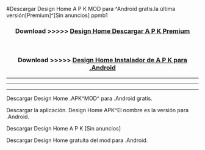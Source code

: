 #Descargar Design Home  A P K MOD para ^Android gratis.la última versión[Premium]^[Sin anuncios] ppmb1



<div align="center">
<h3>Download >>>>> <a href="https://es-web.web.app/?es= Design Home ">Design Home  Descargar A P K Premium</a></h3><br>

<h3>Download >>>>> <a href="https://es-web.web.app/?es= Design Home ">Design Home  Instalador de A P K para .Android</a></h3>
</div>


----------------------------------------------------------

----------------------------------------------------------

----------------------------------------------------------

Descargar Design Home  .APK^MOD^ para .Android gratis.

Descargar la aplicación. Design Home  APK^El nombre es la versión para .Android.

Descargar Design Home  A P K [Sin anuncios]

Descargar Design Home  gratuita del mod para .Android.